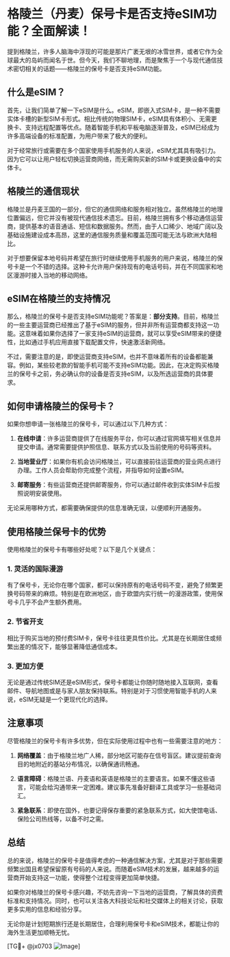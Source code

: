 # 格陵兰（丹麦）保号卡是否支持eSIM功能？全面解读！

提到格陵兰，许多人脑海中浮现的可能是那片广袤无垠的冰雪世界，或者它作为全球最大的岛屿而闻名于世。但今天，我们不聊地理，而是聚焦于一个与现代通信技术密切相关的话题——格陵兰的保号卡是否支持eSIM功能。

## 什么是eSIM？

首先，让我们简单了解一下eSIM是什么。eSIM，即嵌入式SIM卡，是一种不需要实体卡槽的新型SIM卡形式。相比传统的物理SIM卡，eSIM具有体积小、无需更换卡、支持远程配置等优点。随着智能手机和平板电脑逐渐普及，eSIM已经成为许多高端设备的标准配置，为用户带来了极大的便利。

对于经常旅行或需要在多个国家使用手机服务的人来说，eSIM尤其具有吸引力。因为它可以让用户轻松切换运营商网络，而无需购买新的SIM卡或更换设备中的实体卡。

## 格陵兰的通信现状

格陵兰是丹麦王国的一部分，但它的通信网络和服务相对独立。虽然格陵兰的地理位置偏远，但它并没有被现代通信技术遗忘。目前，格陵兰拥有多个移动通信运营商，提供基本的语音通话、短信和数据服务。然而，由于人口稀少、地域广阔以及基础设施建设成本高昂，这里的通信服务质量和覆盖范围可能无法与欧洲大陆相比。

对于想要保留本地号码并希望在旅行时继续使用手机服务的用户来说，格陵兰的保号卡是一个不错的选择。这种卡允许用户保持现有的电话号码，并在不同国家和地区漫游时接入当地的移动网络。

## eSIM在格陵兰的支持情况

那么，格陵兰的保号卡是否支持eSIM功能呢？答案是：**部分支持**。目前，格陵兰的一些主要运营商已经推出了基于eSIM的服务，但并非所有运营商都支持这一功能。这意味着如果你选择了一家支持eSIM的运营商，就可以享受eSIM带来的便捷性，比如通过手机应用直接下载配置文件，快速激活新网络。

不过，需要注意的是，即使运营商支持eSIM，也并不意味着所有的设备都能兼容。例如，某些较老款的智能手机可能不支持eSIM功能。因此，在决定购买格陵兰的保号卡之前，务必确认你的设备是否支持eSIM，以及所选运营商的具体要求。

## 如何申请格陵兰的保号卡？

如果你想申请一张格陵兰的保号卡，可以通过以下几种方式：

1. **在线申请**：许多运营商提供了在线服务平台，你可以通过官网填写相关信息并提交申请。通常需要提供护照信息、联系方式以及当前使用的号码等资料。
   
2. **当地营业厅**：如果你有机会访问格陵兰，可以直接前往运营商的营业网点进行办理。工作人员会帮助你完成整个流程，并指导如何设置eSIM。

3. **邮寄服务**：有些运营商还提供邮寄服务，你可以通过邮件收到实体SIM卡后按照说明安装使用。

无论采用哪种方式，都需要确保提供的信息准确无误，以便顺利开通服务。

## 使用格陵兰保号卡的优势

使用格陵兰的保号卡有哪些好处呢？以下是几个关键点：

### 1. 灵活的国际漫游
有了保号卡，无论你在哪个国家，都可以保持原有的电话号码不变，避免了频繁更换号码带来的麻烦。特别是在欧洲地区，由于欧盟内实行统一的漫游政策，使用保号卡几乎不会产生额外费用。

### 2. 节省开支
相比于购买当地的预付费SIM卡，保号卡往往更具性价比。尤其是在长期居住或频繁出差的情况下，能够显著降低通信成本。

### 3. 更加方便
无论是通过传统SIM还是eSIM形式，保号卡都能让你随时随地接入互联网，查看邮件、导航地图或是与家人朋友保持联系。特别是对于习惯使用智能手机的人来说，eSIM无疑是一个更现代化的选择。

## 注意事项

尽管格陵兰的保号卡有许多优势，但在实际使用过程中也有一些需要注意的地方：

1. **网络覆盖**：由于格陵兰地广人稀，部分地区可能存在信号盲区。建议提前查询目的地附近的基站分布情况，以确保通讯畅通。

2. **语言障碍**：格陵兰语、丹麦语和英语是格陵兰的主要语言。如果不懂这些语言，可能会给沟通带来一定困难。建议事先准备好翻译工具或学习一些基础词汇。

3. **紧急联系**：即使在国外，也要记得保存重要的紧急联系方式，如大使馆电话、保险公司热线等，以备不时之需。

## 总结

总的来说，格陵兰的保号卡是值得考虑的一种通信解决方案，尤其是对于那些需要频繁出国且希望保留原有号码的人来说。而随着eSIM技术的发展，越来越多的运营商开始支持这一功能，使得整个过程变得更加简单快捷。

如果你对格陵兰的保号卡感兴趣，不妨先咨询一下当地的运营商，了解具体的资费标准和支持情况。同时，也可以关注各大科技论坛和社交媒体上的相关讨论，获取更多实用的信息和经验分享。

无论你是计划短期旅行还是长期居住，合理利用保号卡和eSIM技术，都能让你的海外生活更加顺畅无忧。

[TG💪+ @jx0703 ![Image](https://github.com/user-attachments/assets/dbca1d08-cadb-493c-b0ec-ad6f7a83f270)]